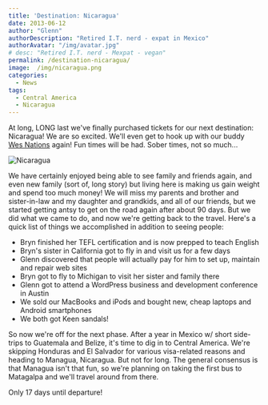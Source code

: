 ```yaml
---
title: 'Destination: Nicaragua'
date: 2013-06-12
author: "Glenn"
authorDescription: "Retired I.T. nerd - expat in Mexico"
authorAvatar: "/img/avatar.jpg"
# desc: "Retired I.T. nerd - Mexpat - vegan"
permalink: /destination-nicaragua/
image:  /img/nicaragua.png
categories:
  - News
tags:
  - Central America
  - Nicaragua
---
```

At long, LONG last we've finally purchased tickets for our next destination: Nicaragua! We are so excited. We'll even get to hook up with our buddy [Wes Nations][1] again! Fun times will be had. Sober times, not so much...

![Nicaragua](/img/2013/06/Nicaragua.png)

We have certainly enjoyed being able to see family and friends again, and even new family (sort of, long story) but living here is making us gain weight and spend too much money! We will miss my parents and brother and sister-in-law and my daughter and grandkids, and all of our friends, but we started getting antsy to get on the road again after about 90 days. But we did what we came to do, and now we're getting back to the travel. Here's a quick list of things we accomplished in addition to seeing people:

  * Bryn finished her TEFL certification and is now prepped to teach English
  * Bryn's sister in California got to fly in and visit us for a few days
  * Glenn discovered that people will actually pay for him to set up, maintain and repair web sites
  * Bryn got to fly to Michigan to visit her sister and family there
  * Glenn got to attend a WordPress business and development conference in Austin
  * We sold our MacBooks and iPods and bought new, cheap laptops and Android smartphones
  * We both got Keen sandals!

So now we're off for the next phase. After a year in Mexico w/ short side-trips to Guatemala and Belize, it's time to dig in to Central America. We're skipping Honduras and El Salvador for various visa-related reasons and heading to Managua, Nicaragua. But not for long. The general consensus is that Managua isn't that fun, so we're planning on taking the first bus to Matagalpa and we'll travel around from there.

Only 17 days until departure!

 [1]: https://johnnyvagabond.com "Johnny Vagabond"
